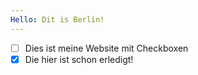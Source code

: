 ```yaml
---
Hello: Dit is Berlin!
---
```



- [ ] Dies ist meine Website mit Checkboxen
- [x] Die hier ist schon erledigt!
